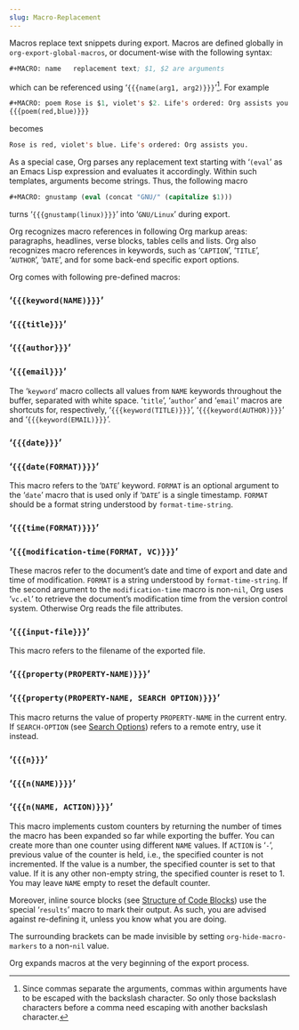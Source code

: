 ```yaml
---
slug: Macro-Replacement
---
```


Macros replace text snippets during export. Macros are defined globally in `org-export-global-macros`, or document-wise with the following syntax:

```lisp
#+MACRO: name   replacement text; $1, $2 are arguments
```

which can be referenced using ‘`{{{name(arg1, arg2)}}}`’[^1]. For example

```lisp
#+MACRO: poem Rose is $1, violet's $2. Life's ordered: Org assists you.
{{{poem(red,blue)}}}
```

becomes

```lisp
Rose is red, violet's blue. Life's ordered: Org assists you.
```

As a special case, Org parses any replacement text starting with ‘`(eval`’ as an Emacs Lisp expression and evaluates it accordingly. Within such templates, arguments become strings. Thus, the following macro

```lisp
#+MACRO: gnustamp (eval (concat "GNU/" (capitalize $1)))
```

turns ‘`{{{gnustamp(linux)}}}`’ into ‘`GNU/Linux`’ during export.

Org recognizes macro references in following Org markup areas: paragraphs, headlines, verse blocks, tables cells and lists. Org also recognizes macro references in keywords, such as ‘`CAPTION`’, ‘`TITLE`’, ‘`AUTHOR`’, ‘`DATE`’, and for some back-end specific export options.

Org comes with following pre-defined macros:

### ‘`{{{keyword(NAME)}}}`’

### ‘`{{{title}}}`’

### ‘`{{{author}}}`’

### ‘`{{{email}}}`’

The ‘`keyword`’ macro collects all values from `NAME` keywords throughout the buffer, separated with white space. ‘`title`’, ‘`author`’ and ‘`email`’ macros are shortcuts for, respectively, ‘`{{{keyword(TITLE)}}}`’, ‘`{{{keyword(AUTHOR)}}}`’ and ‘`{{{keyword(EMAIL)}}}`’.

### ‘`{{{date}}}`’

### ‘`{{{date(FORMAT)}}}`’

This macro refers to the ‘`DATE`’ keyword. `FORMAT` is an optional argument to the ‘`date`’ macro that is used only if ‘`DATE`’ is a single timestamp. `FORMAT` should be a format string understood by `format-time-string`.

### ‘`{{{time(FORMAT)}}}`’

### ‘`{{{modification-time(FORMAT, VC)}}}`’

These macros refer to the document’s date and time of export and date and time of modification. `FORMAT` is a string understood by `format-time-string`. If the second argument to the `modification-time` macro is non-`nil`, Org uses ‘`vc.el`’ to retrieve the document’s modification time from the version control system. Otherwise Org reads the file attributes.

### ‘`{{{input-file}}}`’

This macro refers to the filename of the exported file.

### ‘`{{{property(PROPERTY-NAME)}}}`’

### ‘`{{{property(PROPERTY-NAME, SEARCH OPTION)}}}`’

This macro returns the value of property `PROPERTY-NAME` in the current entry. If `SEARCH-OPTION` (see [Search Options](/docs/org/Search-Options)) refers to a remote entry, use it instead.

### ‘`{{{n}}}`’

### ‘`{{{n(NAME)}}}`’

### ‘`{{{n(NAME, ACTION)}}}`’

This macro implements custom counters by returning the number of times the macro has been expanded so far while exporting the buffer. You can create more than one counter using different `NAME` values. If `ACTION` is ‘`-`’, previous value of the counter is held, i.e., the specified counter is not incremented. If the value is a number, the specified counter is set to that value. If it is any other non-empty string, the specified counter is reset to 1. You may leave `NAME` empty to reset the default counter.

Moreover, inline source blocks (see [Structure of Code Blocks](/docs/org/Structure-of-Code-Blocks)) use the special ‘`results`’ macro to mark their output. As such, you are advised against re-defining it, unless you know what you are doing.

The surrounding brackets can be made invisible by setting `org-hide-macro-markers` to a non-`nil` value.

Org expands macros at the very beginning of the export process.

[^1]: Since commas separate the arguments, commas within arguments have to be escaped with the backslash character. So only those backslash characters before a comma need escaping with another backslash character.
